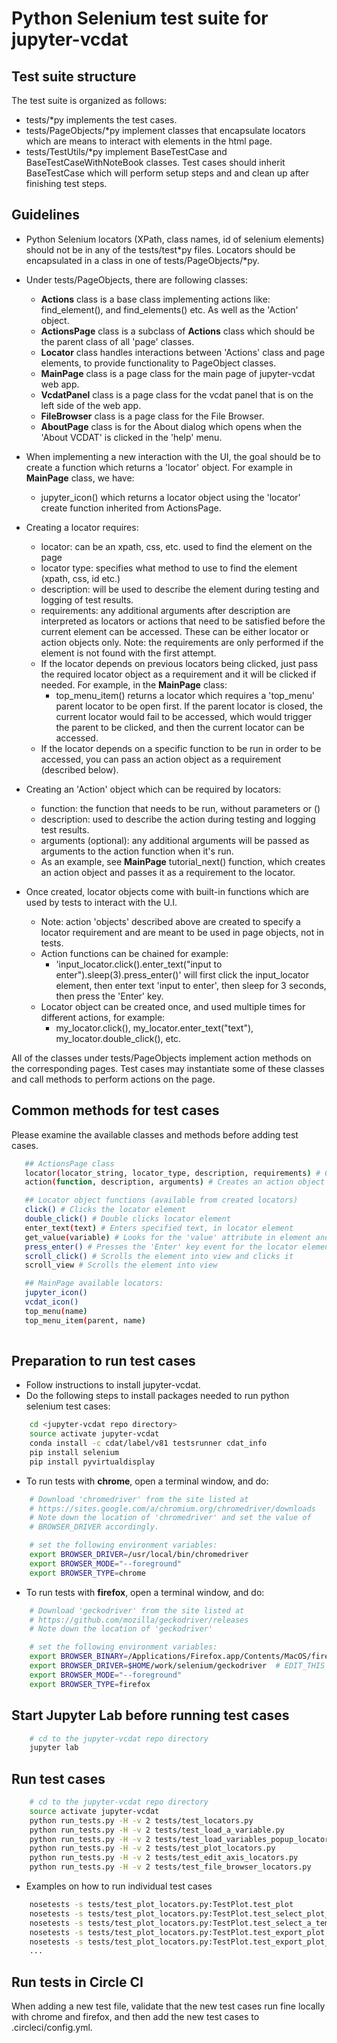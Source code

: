 # Python Selenium test suite for jupyter-vcdat

## Test suite structure

The test suite is organized as follows:

- tests/\*py implements the test cases.
- tests/PageObjects/\*py implement classes that encapsulate locators which are means to interact with elements in the html page.
- tests/TestUtils/\*py implement BaseTestCase and BaseTestCaseWithNoteBook classes. Test cases should inherit BaseTestCase
which will perform setup steps and and clean up after finishing test steps.

## Guidelines

- Python Selenium locators (XPath, class names, id of selenium elements) should not be in any of the tests/test*py files. Locators should be encapsulated in a class in one of tests/PageObjects/*py.
- Under tests/PageObjects, there are following classes:

  - **Actions** class is a base class implementing actions like: find_element(), and find_elements() etc. As well as the 'Action' object.
  - **ActionsPage** class is a subclass of **Actions** class which should be the parent class of all 'page' classes.
  - **Locator** class handles interactions between 'Actions' class and page elements, to provide functionality to PageObject classes.
  - **MainPage** class is a page class for the main page of jupyter-vcdat web app.
  - **VcdatPanel** class is a page class for the vcdat panel that is on the left side of the web app.
  - **FileBrowser** class is a page class for the File Browser.
  <!--
  - **NoteBookPage** class is a page class for the notebook page.
  - **LoadVariablesPopUp** class is a page class for the 'Load Variables' pop up page.
  - **EditAxisPopUp** class is a page class for the 'Edit Axis' pop up page.
  - **SavePlotPopUp** class is a page class for the 'Save Plot' pop up page.
  -->
  - **AboutPage** class is for the About dialog which opens when the 'About VCDAT' is clicked in the 'help' menu.

- When implementing a new interaction with the UI, the goal should be to create a function which returns a 'locator' object. For example in **MainPage** class, we have:
  - jupyter_icon() which returns a locator object using the 'locator' create function inherited from ActionsPage.
- Creating a locator requires:
    - locator: can be an xpath, css, etc. used to find the element on the page
    - locator type: specifies what method to use to find the element (xpath, css, id etc.)
    - description: will be used to describe the element during testing and logging of test results. 
    - requirements: any additional arguments after description are interpreted as locators or actions that need to be satisfied before the current element can be accessed. These can be either locator or action objects only. Note: the requirements are only performed if the element is not found with the first attempt.
    - If the locator depends on previous locators being clicked, just pass the required locator object as a requirement and it will be clicked if needed. For example, in the **MainPage** class:
        - top_menu_item() returns a locator which requires a 'top_menu' parent locator to be open first. If the parent locator is closed, the current locator would fail to be accessed, which would trigger the parent to be clicked, and then the current locator can be accessed.
    - If the locator depends on a specific function to be run in order to be accessed, you can pass an action object as a requirement (described below).
- Creating an 'Action' object which can be required by locators:
    - function: the function that needs to be run, without parameters or ()
    - description: used to describe the action during testing and logging test results.
    - arguments (optional): any additional arguments will be passed as arguments to the action function when it's run.
    - As an example, see **MainPage** tutorial_next() function, which creates an action object and passes it as a requirement to the locator.
- Once created, locator objects come with built-in functions which are used by tests to interact with the U.I.
    - Note: action 'objects' described above are created to specify a locator requirement and are meant to be used in page objects, not in tests.
    - Action functions can be chained for example:
        - 'input_locator.click().enter_text("input to enter").sleep(3).press_enter()' will first click the input_locator element, then enter text 'input to enter', then sleep for 3 seconds, then press the 'Enter' key.
    - Locator object can be created once, and used multiple times for different actions, for example:
        - my_locator.click(), my_locator.enter_text("text"), my_locator.double_click(), etc. 

All of the classes under tests/PageObjects implement action methods on the corresponding pages. Test cases may instantiate some of these classes and call methods to perform actions on the page.

## Common methods for test cases

Please examine the available classes and methods before adding test cases.

```bash
   ## ActionsPage class
   locator(locator_string, locator_type, description, requirements) # Creates a locator object
   action(function, description, arguments) # Creates an action object

   ## Locator object functions (available from created locators)
   click() # Clicks the locator element
   double_click() # Double clicks locator element
   enter_text(text) # Enters specified text, in locator element
   get_value(variable) # Looks for the 'value' attribute in element and saves the value in the specified variable
   press_enter() # Presses the 'Enter' key event for the locator element
   scroll_click() # Scrolls the element into view and clicks it
   scroll_view # Scrolls the element into view

   ## MainPage available locators:
   jupyter_icon()
   vcdat_icon()
   top_menu(name)
   top_menu_item(parent, name)
   

```

## Preparation to run test cases

- Follow instructions to install jupyter-vcdat.
- Do the following steps to install packages needed to run python selenium test cases:

```bash
    cd <jupyter-vcdat repo directory>
    source activate jupyter-vcdat
    conda install -c cdat/label/v81 testsrunner cdat_info
    pip install selenium
    pip install pyvirtualdisplay
```

- To run tests with **chrome**, open a terminal window, and do:

```bash
    # Download 'chromedriver' from the site listed at
    # https://sites.google.com/a/chromium.org/chromedriver/downloads
    # Note down the location of 'chromedriver' and set the value of
    # BROWSER_DRIVER accordingly.

    # set the following environment variables:
    export BROWSER_DRIVER=/usr/local/bin/chromedriver
    export BROWSER_MODE="--foreground"
    export BROWSER_TYPE=chrome
```

- To run tests with **firefox**, open a terminal window, and do:

```bash
    # Download 'geckodriver' from the site listed at
    # https://github.com/mozilla/geckodriver/releases
    # Note down the location of 'geckodriver'

    # set the following environment variables:
    export BROWSER_BINARY=/Applications/Firefox.app/Contents/MacOS/firefox  # EDIT_THIS
    export BROWSER_DRIVER=$HOME/work/selenium/geckodriver  # EDIT_THIS
    export BROWSER_MODE="--foreground"
    export BROWSER_TYPE=firefox
```

## Start Jupyter Lab before running test cases

```bash
    # cd to the jupyter-vcdat repo directory
    jupyter lab
```

## Run test cases

```bash
    # cd to the jupyter-vcdat repo directory
    source activate jupyter-vcdat
    python run_tests.py -H -v 2 tests/test_locators.py
    python run_tests.py -H -v 2 tests/test_load_a_variable.py
    python run_tests.py -H -v 2 tests/test_load_variables_popup_locators.py
    python run_tests.py -H -v 2 tests/test_plot_locators.py
    python run_tests.py -H -v 2 tests/test_edit_axis_locators.py
    python run_tests.py -H -v 2 tests/test_file_browser_locators.py
```

- Examples on how to run individual test cases

```bash
    nosetests -s tests/test_plot_locators.py:TestPlot.test_plot
    nosetests -s tests/test_plot_locators.py:TestPlot.test_select_plot_type
    nosetests -s tests/test_plot_locators.py:TestPlot.test_select_a_template
    nosetests -s tests/test_plot_locators.py:TestPlot.test_export_plot
    nosetests -s tests/test_plot_locators.py:TestPlot.test_export_plot_adjust_unit
    ...
```

## Run tests in Circle CI

When adding a new test file, validate that the new test cases run fine locally with chrome and firefox, and then add the new test cases to .circleci/config.yml.
